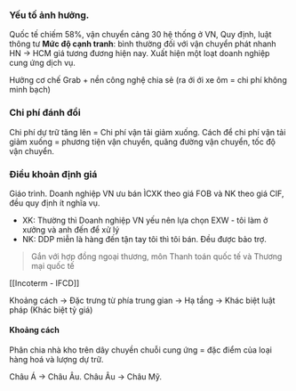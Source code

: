 ### Yếu tố ảnh hưởng.
Quốc tế chiếm 58%, vận chuyển cảng 30 hệ thống ở VN, 
Quy định, luật thông tư
**Mức độ cạnh tranh**: bình thường đối với vận chuyển phát nhanh HN -> HCM giá tương đương hiện nay. Xuất hiện một loạt doanh nghiệp cung ứng dịch vụ. 

Hưởng cơ chế Grab + nền công nghệ chia sẻ (ra ới ới xe ôm = chi phí không minh bạch)
### Chi phí đánh đổi
Chi phí dự trữ tăng lên = Chi phí vận tải giảm xuống. 
Cách để chi phí vận tải giảm xuống = phương tiện vận chuyển, quãng đường vận chuyển, tốc độ vận chuyển. 
### Điều khoản định giá 
Giáo trình.
Doanh nghiệp VN ưu bán 
ÌCXK theo giá FOB và NK theo giá CIF, đều quy định ít nghĩa vụ. 
- XK: Thường thì Doanh nghiệp VN yếu nên lựa chọn EXW - tôi làm ở xưởng và anh đến để xử lý
- NK: DDP miễn là hàng đến tận tay tôi thì tôi bán. Đều được bảo trợ.
> Gắn với hợp đồng ngoại thương, môn Thanh toán quốc tế và Thương mại quốc tế

[[Incoterm - IFCD]] 

Khoảng cách -> Đặc trưng từ phía trung gian -> Hạ tầng -> Khác biệt luật pháp (Khác biệt tỷ giá)

#### Khoảng cách 
Phân chia nhà kho trên dây chuyền chuỗi cung ứng = đặc điểm của loại hàng hoá và lượng dự trữ. 

Châu Á -> Châu Âu. Châu Âu -> Châu Mỹ.